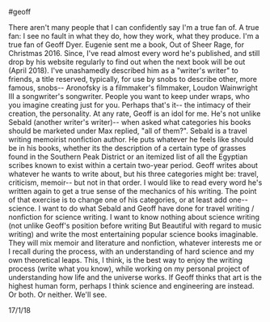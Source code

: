 #geoff 

There aren't many people that I can confidently say I'm a true fan of. A true fan: I see no fault in what they do, how they work, what they produce. I'm a true fan of Geoff Dyer. Eugenie sent me a book, Out of Sheer Rage, for Christmas 2016. Since, I've read almost every word he's published, and still drop by his website regularly to find out when the next book will be out (April 2018). I've unashamedly described him as a "writer's writer" to friends, a title reserved, typically, for use by snobs to describe other, more famous, snobs-- Aronofsky is a filmmaker's filmmaker, Loudon Wainwright III a songwriter's songwriter. People you want to keep under wraps, who you imagine creating just for you. Perhaps that's it-- the intimacy of their creation, the personality. At any rate, Geoff is an idol for me. He's not unlike Sebald (another writer's writer)-- when asked what categories his books should be marketed under Max replied, "all of them?". Sebald is a travel writing memoirist nonfiction author. He puts whatever he feels like should be in his books, whether its the description of a certain type of grasses found in the Southern Peak District or an itemized list of all the Egyptian scribes known to exist within a certain two-year period. Geoff writes about whatever he wants to write about, but his three categories might be: travel, criticism, memoir-- but not in that order. I would like to read every word he's written again to get a true sense of the mechanics of his writing. The point of that exercise is to change one of his categories, or at least add one-- science. I want to do what Sebald and Geoff have done for travel writing / nonfiction for science writing. I want to know nothing about science writing (not unlike Geoff's position before writing But Beautiful with regard to music writing) and write the most entertaining popular science books imaginable. They will mix memoir and literature and nonfiction, whatever interests me or I recall during the process, with an understanding of hard science and my own theoretical leaps. This, I think, is the best way to enjoy the writing process (write what you know), while working on my personal project of understanding how life and the universe works. If Geoff thinks that art is the highest human form, perhaps I think science and engineering are instead. Or both. Or neither. We'll see. 

17/1/18 
